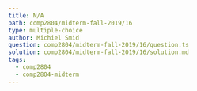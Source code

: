 ```yaml
---
title: N/A
path: comp2804/midterm-fall-2019/16
type: multiple-choice
author: Michiel Smid
question: comp2804/midterm-fall-2019/16/question.ts
solution: comp2804/midterm-fall-2019/16/solution.md
tags:
  - comp2804
  - comp2804-midterm
---
```

